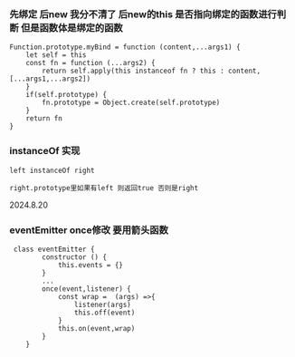 ### 先绑定 后new 我分不清了 后new的this 是否指向绑定的函数进行判断 但是函数体是绑定的函数
```
Function.prototype.myBind = function (content,...args1) {
    let self = this
    const fn = function (...args2) {
        return self.apply(this instanceof fn ? this : content,[...args1,...args2])
    }
    if(self.prototype) {
        fn.prototype = Object.create(self.prototype)
    }
    return fn
}
```

### instanceOf 实现
```
left instanceOf right

right.prototype里如果有left 则返回true 否则是right
```
2024.8.20

### eventEmitter once修改 要用箭头函数
```
 class eventEmitter {
        constructor () {
            this.events = {}
        }
        ...
        once(event,listener) {
            const wrap =  (args) =>{
                listener(args)
                this.off(event)
            }
            this.on(event,wrap)
        }
    }
```